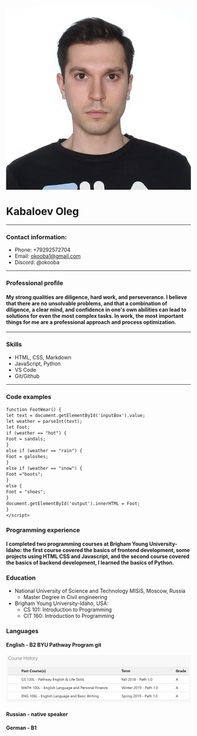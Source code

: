 ![photo](logo.png.png)
# Kabaloev Oleg

---
### Contact information:
 * Phone: +79292572704
 * Email: okooba1@gmail.com
 * Discord: @okooba

---
### Professional profile
#### My strong qualities are diligence, hard work, and perseverance. I believe that there are no unsolvable problems, and that a combination of diligence, a clear mind, and confidence in one's own abilities can lead to solutions for even the most complex tasks. In work, the most important things for me are a professional approach and process optimization.
---
### Skills
* HTML, CSS, Markdown
* JavaScript, Python
* VS Code
* Git/Github

 ---
### Code examples 
```
function FootWear() {
let text = document.getElementById('inputBox').value;
let weather = parseInt(text);
let Foot;
if (weather == "hot") {
Foot = sandals;
} 
else if (weather == "rain") { 
Foot = galoshes;
} 
else if (weather == "snow") {
Foot ="boots";
} 
else { 
Foot = "shoes";
} 
document.getElementById('output').innerHTML = Foot;
} 
</script> 
```

### Programming experience
#### I completed two programming courses at Brigham Young University-Idaho: the first course covered the basics of frontend development, some projects using HTML CSS and Javascript, and the second course covered the basics of backend development, I learned the basics of Python.

### Education 
* National University of Science and Technology MISiS, Moscow, Russia
    + Master Degree in Civil engineering 
* Brigham Young University-Idaho, USA:
    + CS 101: Introduction to Programming
    + CIT 160: Introduction to Programming

### Languages 
#### English - B2 BYU Pathway Program git 
![photo](english.png)
#### Russian - native speaker 
#### German - B1 
